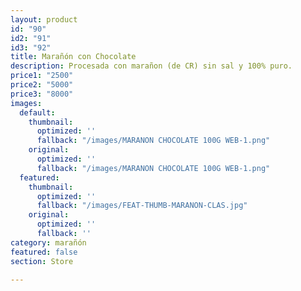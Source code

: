```yaml
---
layout: product
id: "90"
id2: "91"
id3: "92"
title: Marañón con Chocolate
description: Procesada con marañon (de CR) sin sal y 100% puro.
price1: "2500"
price2: "5000"
price3: "8000"
images:
  default:
    thumbnail:
      optimized: ''
      fallback: "/images/MARANON CHOCOLATE 100G WEB-1.png"
    original:
      optimized: ''
      fallback: "/images/MARANON CHOCOLATE 100G WEB-1.png"
  featured:
    thumbnail:
      optimized: ''
      fallback: "/images/FEAT-THUMB-MARANON-CLAS.jpg"
    original:
      optimized: ''
      fallback: ''
category: marañón
featured: false
section: Store

---
```

